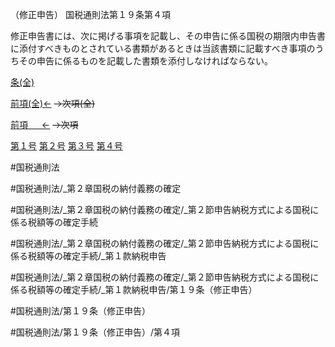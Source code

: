 （修正申告）
国税通則法第１９条第４項

修正申告書には、次に掲げる事項を記載し、その申告に係る国税の期限内申告書に添付すべきものとされている書類があるときは当該書類に記載すべき事項のうちその申告に係るものを記載した書類を添付しなければならない。

[条(全)](国税通則法＿＿＿＿＿第１９条_.md)

[前項(全)←](国税通則法＿＿＿＿＿第１９条第３項_.md)  ~~→次項(全)~~

[前項 　 ←](国税通則法＿＿＿＿＿第１９条第３項.md)  ~~→次項~~

[第１号](国税通則法＿＿＿＿＿第１９条第４項第１号.md)  [第２号](国税通則法＿＿＿＿＿第１９条第４項第２号.md)  [第３号](国税通則法＿＿＿＿＿第１９条第４項第３号.md)  [第４号](国税通則法＿＿＿＿＿第１９条第４項第４号.md)  

#国税通則法

#国税通則法/_第２章国税の納付義務の確定

#国税通則法/_第２章国税の納付義務の確定/_第２節申告納税方式による国税に係る税額等の確定手続

#国税通則法/_第２章国税の納付義務の確定/_第２節申告納税方式による国税に係る税額等の確定手続/_第１款納税申告

#国税通則法/_第２章国税の納付義務の確定/_第２節申告納税方式による国税に係る税額等の確定手続/_第１款納税申告/第１９条（修正申告）

#国税通則法/第１９条（修正申告）

#国税通則法/第１９条（修正申告）/第４項

